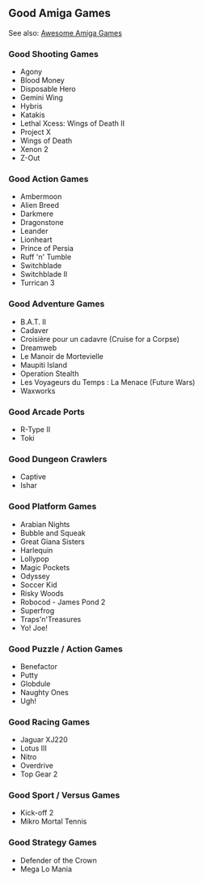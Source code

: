 ## Good Amiga Games

See also: [Awesome Amiga Games](./README.md#awesome-amiga-games)

### Good Shooting Games

- Agony
- Blood Money
- Disposable Hero
- Gemini Wing
- Hybris
- Katakis
- Lethal Xcess: Wings of Death II
- Project X
- Wings of Death
- Xenon 2
- Z-Out

### Good Action Games

- Ambermoon
- Alien Breed
- Darkmere
- Dragonstone
- Leander
- Lionheart
- Prince of Persia
- Ruff 'n' Tumble
- Switchblade
- Switchblade II
- Turrican 3

### Good Adventure Games

- B.A.T. II
- Cadaver
- Croisière pour un cadavre (Cruise for a Corpse)
- Dreamweb
- Le Manoir de Mortevielle
- Maupiti Island
- Operation Stealth
- Les Voyageurs du Temps : La Menace (Future Wars)
- Waxworks

### Good Arcade Ports

- R-Type II
- Toki

### Good Dungeon Crawlers

- Captive
- Ishar

### Good Platform Games

- Arabian Nights
- Bubble and Squeak
- Great Giana Sisters
- Harlequin
- Lollypop
- Magic Pockets
- Odyssey
- Soccer Kid
- Risky Woods
- Robocod - James Pond 2
- Superfrog
- Traps'n'Treasures
- Yo! Joe!

### Good Puzzle / Action Games

- Benefactor
- Putty
- Globdule
- Naughty Ones
- Ugh!

### Good Racing Games

- Jaguar XJ220
- Lotus III
- Nitro
- Overdrive
- Top Gear 2

### Good Sport / Versus Games

- Kick-off 2
- Mikro Mortal Tennis

### Good Strategy Games

- Defender of the Crown
- Mega Lo Mania
